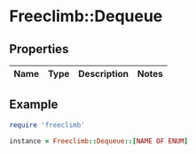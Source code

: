 # Freeclimb::Dequeue

## Properties

| Name | Type | Description | Notes |
| ---- | ---- | ----------- | ----- |

## Example

```ruby
require 'freeclimb'

instance = Freeclimb::Dequeue::[NAME OF ENUM]
```

